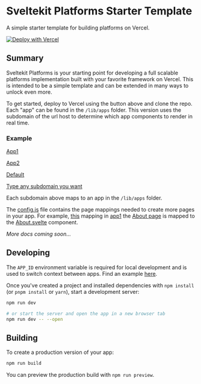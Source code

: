 # Sveltekit Platforms Starter Template

A simple starter template for building platforms on Vercel.

[![Deploy with Vercel](https://vercel.com/button)](https://vercel.com/new/clone?repository-url=https%3A%2F%2Fgithub.com%2Fbrittianwarner%2Fsveltekit-platforms&env=APP_ID,default&envDescription=The%20APP_ID%20environment%20variable%20is%20only%20for%20switching%20app%20context%20in%20your%20local%20development%20environment.&project-name=sveltekit-platforms&repository-name=sveltekit-platforms&redirect-url=https%3A%2F%2Fgithub.com%2Fbrittianwarner%2Fsveltekit-platforms&demo-title=Sveltekit%20Platforms&demo-description=A%20simple%20starter%20template%20for%20building%20platforms%20on%20Vercel.&demo-url=https%3A%2F%2Fchangethis.platforms.page)

## Summary

Sveltekit Platforms is your starting point for developing a full scalable platforms implementation built with your favorite framework on Vercel. This is intended to be a simple template and can be extended in many ways to unlock even more.

To get started, deploy to Vercel using the button above and clone the repo. Each "app" can be found in the `/lib/apps` folder. This version uses the subdomain of the url host to determine which app components to render in real time.

### Example

[App1](https://app1.platforms.page)

[App2](https://app2.platforms.page)

[Default](https://default.platforms.page)

[Type any subdomain you want](https://anything-you-want.platforms.page)

Each subdomain above maps to an app in the `/lib/apps` folder.

The [config.js](https://github.com/brittianwarner/sveltekit-platforms/blob/master/src/lib/apps/app1/config.js/) file contains the page mappings needed to create more pages in your app. For example, [this](https://github.com/brittianwarner/sveltekit-platforms/blob/0be64c3132c53d5340245d3fee539e1493606b43/src/lib/apps/app1/config.js#L2) mapping in [app1](https://github.com/brittianwarner/sveltekit-platforms/tree/master/src/lib/apps/app1) the [About page](https://app1.platforms.page/about) is mapped to the [About.svelte](https://github.com/brittianwarner/sveltekit-platforms/blob/master/src/lib/apps/app1/components/About.svelte) component.

_More docs coming soon..._

## Developing

The `APP_ID` environment variable is required for local development and is used to switch context between apps. Find an example [here](https://github.com/brittianwarner/sveltekit-platforms/blob/master/.env.example).

Once you've created a project and installed dependencies with `npm install` (or `pnpm install` or `yarn`), start a development server:

```bash
npm run dev

# or start the server and open the app in a new browser tab
npm run dev -- --open

```

## Building

To create a production version of your app:

```bash
npm run build
```

You can preview the production build with `npm run preview`.
